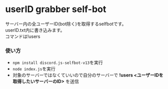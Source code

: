 # userID grabber self-bot
サーバー内の全ユーザーID(bot除く)を取得するselfbotです。<br>
userID.txt内に書き込みます。<br>
コマンドは!users <serverID>

### 使い方
- ```npm install discord.js-selfbot-v13```を実行
- ```node index.js```を実行
- 対象のサーバーではなくていいので自分のサーバーで **!users <ユーザーIDを取得したいサーバーのID>** を送信

  
